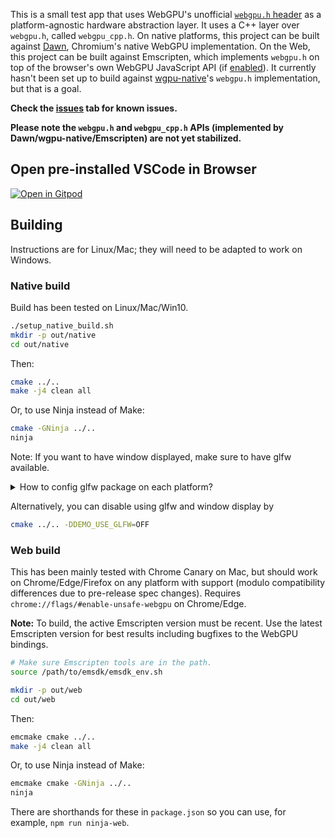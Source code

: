This is a small test app that uses WebGPU's unofficial
[`webgpu.h` header](https://github.com/webgpu-native/webgpu-headers/blob/main/webgpu.h)
as a platform-agnostic hardware abstraction layer.
It uses a C++ layer over `webgpu.h`, called `webgpu_cpp.h`.
On native platforms, this project can be built against
[Dawn](https://dawn.googlesource.com/dawn/), Chromium's native WebGPU implementation.
On the Web, this project can be built against Emscripten, which implements `webgpu.h`
on top of the browser's own WebGPU JavaScript API (if
[enabled](https://github.com/gpuweb/gpuweb/wiki/Implementation-Status)).
It currently hasn't been set up to build against
[wgpu-native](https://github.com/gfx-rs/wgpu-native)'s `webgpu.h` implementation,
but that is a goal.

**Check the [issues](https://github.com/kainino0x/webgpu-cross-platform-demo/issues) tab for known issues.**

**Please note the `webgpu.h` and `webgpu_cpp.h` APIs (implemented by Dawn/wgpu-native/Emscripten) are not yet stabilized.**

## Open pre-installed VSCode in Browser
[![Open in Gitpod](https://gitpod.io/button/open-in-gitpod.svg)](https://gitpod.io/#https://github.com/kainino0x/webgpu-cross-platform-demo)

## Building

Instructions are for Linux/Mac; they will need to be adapted to work on Windows.

### Native build

Build has been tested on Linux/Mac/Win10.

```sh
./setup_native_build.sh
mkdir -p out/native
cd out/native
```

Then:

```sh
cmake ../..
make -j4 clean all
```

Or, to use Ninja instead of Make:

```sh
cmake -GNinja ../..
ninja
```

Note: If you want to have window displayed, make sure to have glfw available.

<details>
  <summary>How to config glfw package on each platform?</summary>

  - Linux
    ```sh
    apt-get install libglfw3-dev
    ```
  - macOS
    ```sh
    brew install glfw
    ```
  - Win
    - Manually
        - Download glfw source package and windows pre-compiled binaries from [here](https://www.glfw.org/download)
        - Unzip (e.g. version 3.3.8) `glfw-3.3.8.zip` to `C:/Program Files (x86)/glfw/`
        - Unzip (e.g. version 3.3.8) `glfw-3.3.8.bin.WIN64.zip` and put `lib-vc2022` to `C:/Program Files (x86)/glfw/lib-vc2022` (assume you are using Visual Studio 2022 to build)
        - You are done. `cmake/modules/Findglfw3.cmake` is used to find them (You can edit the path it uses)
    - vcpkg
        - Here is a fork that uses vcpkg to manage glfw: [link](https://github.com/bitsauce/webgpu-cross-platform-demo)
</details>


Alternatively, you can disable using glfw and window display by

```sh
cmake ../.. -DDEMO_USE_GLFW=OFF
```

### Web build

This has been mainly tested with Chrome Canary on Mac, but should work on
Chrome/Edge/Firefox on any platform with support (modulo compatibility differences due to
pre-release spec changes).
Requires `chrome://flags/#enable-unsafe-webgpu` on Chrome/Edge.

**Note:** To build, the active Emscripten version must be recent.
Use the latest Emscripten version for best results including bugfixes to the WebGPU bindings.

```sh
# Make sure Emscripten tools are in the path.
source /path/to/emsdk/emsdk_env.sh

mkdir -p out/web
cd out/web
```

Then:

```sh
emcmake cmake ../..
make -j4 clean all
```

Or, to use Ninja instead of Make:

```sh
emcmake cmake -GNinja ../..
ninja
```

There are shorthands for these in `package.json` so you can use, for example, `npm run ninja-web`.
